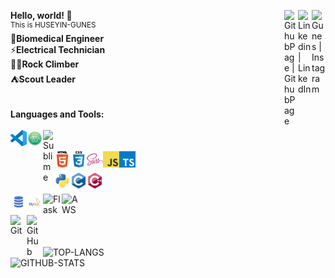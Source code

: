 <strong>Hello, world! 🖖 </strong>
[<img align="right" alt="Gunes | Instagram" width="22px" src="https://user-images.githubusercontent.com/75987087/147849512-539a1da2-8eea-4e74-88c0-f4cdd3d5a83e.png" />][instagram]
[<img align="right" alt="Linkedin | LinkedIn" width="22px" src="https://user-images.githubusercontent.com/75987087/147849505-559876f5-bad9-4eba-8895-8a5a8ba91e47.png" />][linkedin]
[<img align="right" alt="GithubPage | GithubPage" width="22px" src="https://user-images.githubusercontent.com/75987087/147849492-e0649353-5bc8-4842-9958-b073091f29c4.png" />][githubpage]
<br>
<sup>This is HUSEYIN-GUNES</sup>
<br>
💉<strong>Biomedical Engineer</strong>
<br>
⚡<strong>Electrical Technician</strong>
<br>
🧗‍♂️<strong>Rock Climber</strong>
<br>
⛺<strong>Scout Leader</strong>
<br>
<br>
<br>
<strong>Languages and Tools:</strong>
<br>
<br>
<img align="left" alt="Visual Studio Code" width="26px" src="https://raw.githubusercontent.com/github/explore/80688e429a7d4ef2fca1e82350fe8e3517d3494d/topics/visual-studio-code/visual-studio-code.png" />
<img align="left" alt="Atom" width="26px" src="https://raw.githubusercontent.com/github/explore/80688e429a7d4ef2fca1e82350fe8e3517d3494d/topics/atom/atom.png" />
<img align="left" alt="Sublime" width="18px" src="https://raw.githubusercontent.com/get-icon/geticon/master/icons/sublime-text.svg" />
<br>
<br>
<img align="left" alt="HTML5" width="26px" src="https://raw.githubusercontent.com/github/explore/80688e429a7d4ef2fca1e82350fe8e3517d3494d/topics/html/html.png" />
<img align="left" alt="CSS3" width="26px" src="https://raw.githubusercontent.com/github/explore/80688e429a7d4ef2fca1e82350fe8e3517d3494d/topics/css/css.png" />
<img align="left" alt="Sass" width="26px" src="https://raw.githubusercontent.com/github/explore/80688e429a7d4ef2fca1e82350fe8e3517d3494d/topics/sass/sass.png" />
<img align="left" alt="JavaScript" width="26px" src="https://raw.githubusercontent.com/github/explore/80688e429a7d4ef2fca1e82350fe8e3517d3494d/topics/javascript/javascript.png" />
<img align="left" alt="TypeScript" width="26px" src="https://raw.githubusercontent.com/github/explore/80688e429a7d4ef2fca1e82350fe8e3517d3494d/topics/typescript/typescript.png" />
<br>
<br>
<img align="left" alt="Python" width="26px" src="https://raw.githubusercontent.com/devicons/devicon/master/icons/python/python-original.svg" />
<img align="left" alt="C" width="26px" src="https://raw.githubusercontent.com/devicons/devicon/master/icons/c/c-original.svg" />
<img align="left" alt="CPP" width="26px" src="https://raw.githubusercontent.com/devicons/devicon/master/icons/cplusplus/cplusplus-original.svg" />
<br>
<br>
<img align="left" alt="SQL" width="26px" src="https://raw.githubusercontent.com/github/explore/80688e429a7d4ef2fca1e82350fe8e3517d3494d/topics/sql/sql.png" />
<img align="left" alt="MySQL" width="26px" src="https://raw.githubusercontent.com/github/explore/80688e429a7d4ef2fca1e82350fe8e3517d3494d/topics/mysql/mysql.png" />
<img align="left" alt="Flask" width="30px" src="https://user-images.githubusercontent.com/75987087/147849526-bddb092f-55ce-435e-9a77-0cb6e6afa8c7.png" />
<img align="left" alt="AWS" width="34px" src="https://raw.githubusercontent.com/get-icon/geticon/master/icons/aws.svg" />
<br>
<br>
<img align="left" alt="Git" width="26px" src="https://raw.githubusercontent.com/get-icon/geticon/master/icons/git-icon.svg" />
<img align="left" alt="GitHub" width="26px" src="https://user-images.githubusercontent.com/75987087/147849526-bddb092f-55ce-435e-9a77-0cb6e6afa8c7.png" />
<br>
<br>
<br>
<img align="justify" alt="TOP-LANGS" src="https://github-readme-stats.vercel.app/api/top-langs/?username=solroshan&langs_count=8&layout=compact&theme=gotham&hide_border=true&count_private=true&show_icons=true" />
<br>
<img align="justify" alt="GITHUB-STATS" src="https://github-readme-stats.vercel.app/api?username=solroshan&count_private=true&show_icons=true&theme=gotham&hide_border=true" />

[instagram]: https://www.instagram.com/guneshseyn/
[linkedin]:  https://www.linkedin.com/in/huseyin-gunes35/
[githubpage]: https://solroshan.github.io/
